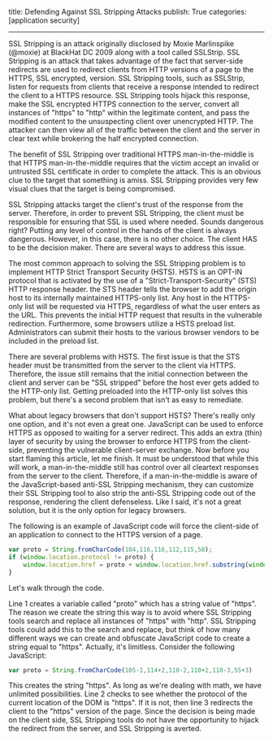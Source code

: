 title: Defending Against SSL Stripping Attacks
publish: True
categories: [application security]

---

SSL Stripping is an attack originally disclosed by Moxie Marlinspike (@moxie) at BlackHat DC 2009 along with a tool called SSLStrip. SSL Stripping is an attack that takes advantage of the fact that server-side redirects are used to redirect clients from HTTP versions of a page to the HTTPS, SSL encrypted, version. SSL Stripping tools, such as SSLStrip, listen for requests from clients that receive a response intended to redirect the client to a HTTPS resource. SSL Stripping tools hijack this response, make the SSL encrypted HTTPS connection to the server, convert all instances of "https" to "http" within the legitimate content, and pass the modified content to the unsuspecting client over unencrypted HTTP. The attacker can then view all of the traffic between the client and the server in clear text while brokering the half encrypted connection.

<!-- READMORE -->

The benefit of SSL Stripping over traditional HTTPS man-in-the-middle is that HTTPS man-in-the-middle requires that the victim accept an invalid or untrusted SSL certificate in order to complete the attack. This is an obvious clue to the target that something is amiss. SSL Stripping provides very few visual clues that the target is being compromised.

SSL Stripping attacks target the client's trust of the response from the server. Therefore, in order to prevent SSL Stripping, the client must be responsible for ensuring that SSL is used where needed. Sounds dangerous right? Putting any level of control in the hands of the client is always dangerous. However, in this case, there is no other choice. The client HAS to be the decision maker. There are several ways to address this issue.

The most common approach to solving the SSL Stripping problem is to implement HTTP Strict Transport Security (HSTS). HSTS is an OPT-IN protocol that is activated by the use of a "Strict-Transport-Security" (STS) HTTP response header. the STS header tells the browser to add the origin host to its internally maintained HTTPS-only list. Any host in the HTTPS-only list will be requested via HTTPS, regardless of what the user enters as the URL. This prevents the initial HTTP request that results in the vulnerable redirection. Furthermore, some browsers utilize a HSTS preload list. Administrators can submit their hosts to the various browser vendors to be included in the preload list.

There are several problems with HSTS. The first issue is that the STS header must be transmitted from the server to the client via HTTPS. Therefore, the issue still remains that the initial connection between the client and server can be "SSL stripped" before the host ever gets added to the HTTP-only list. Getting preloaded into the HTTP-only list solves this problem, but there's a second problem that isn't as easy to remediate.

What about legacy browsers that don't support HSTS? There's really only one option, and it's not even a great one. JavaScript can be used to enforce HTTPS as opposed to waiting for a server redirect. This adds an extra (thin) layer of security by using the browser to enforce HTTPS from the client-side, preventing the vulnerable client-server exchange. Now before you start flaming this article, let me finish. It must be understood that while this will work, a man-in-the-middle still has control over all cleartext responses from the server to the client. Therefore, if a man-in-the-middle is aware of the JavaScript-based anti-SSL Stripping mechanism, they can customize their SSL Stripping tool to also strip the anti-SSL Stripping code out of the response, rendering the client defenseless. Like I said, it's not a great solution, but it is the only option for legacy browsers.

The following is an example of JavaScript code will force the client-side of an application to connect to the HTTPS version of a page.

``` JavaScript
var proto = String.fromCharCode(104,116,116,112,115,58);
if (window.location.protocol != proto) {
    window.location.href = proto + window.location.href.substring(window.location.protocol.length);
}
```

Let's walk through the code.

Line 1 creates a variable called "proto" which has a string value of "https". The reason we create the string this way is to avoid where SSL Stripping tools search and replace all instances of "https" with "http". SSL Stripping tools could add this to the search and replace, but think of how many different ways we can create and obfuscate JavaScript code to create a string equal to "https". Actually, it's limitless. Consider the following JavaScript:

``` JavaScript
var proto = String.fromCharCode(105-1,114+2,118-2,110+2,118-3,55+3)
```

This creates the string "https". As long as we're dealing with math, we have unlimited possibilities. Line 2 checks to see whether the protocol of the current location of the DOM is "https". If it is not, then line 3 redirects the client to the "https" version of the page. Since the decision is being made on the client side, SSL Stripping tools do not have the opportunity to hijack the redirect from the server, and SSL Stripping is averted.
